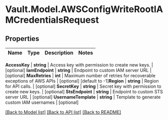 # Vault.Model.AWSConfigWriteRootIAMCredentialsRequest

## Properties

Name | Type | Description | Notes
------------ | ------------- | ------------- | -------------

**AccessKey** | **string** | Access key with permission to create new keys. | [optional] **IamEndpoint** | **string** | Endpoint to custom IAM server URL | [optional] **MaxRetries** | **int** | Maximum number of retries for recoverable exceptions of AWS APIs | [optional] [default to -1]**Region** | **string** | Region for API calls. | [optional] **SecretKey** | **string** | Secret key with permission to create new keys. | [optional] **StsEndpoint** | **string** | Endpoint to custom STS server URL | [optional] **UsernameTemplate** | **string** | Template to generate custom IAM usernames | [optional] 

[[Back to Model list]](../README.md#documentation-for-models) [[Back to API list]](../README.md#documentation-for-api-endpoints) [[Back to README]](../README.md)

